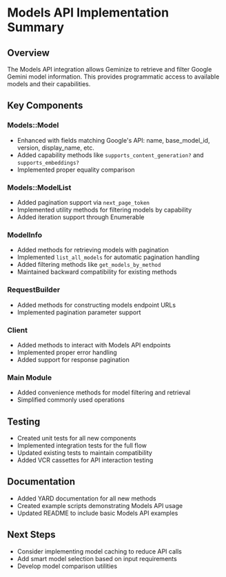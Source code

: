 # Models API Implementation Summary

## Overview

The Models API integration allows Geminize to retrieve and filter Google Gemini model information. This provides programmatic access to available models and their capabilities.

## Key Components

### Models::Model

- Enhanced with fields matching Google's API: name, base_model_id, version, display_name, etc.
- Added capability methods like `supports_content_generation?` and `supports_embeddings?`
- Implemented proper equality comparison

### Models::ModelList

- Added pagination support via `next_page_token`
- Implemented utility methods for filtering models by capability
- Added iteration support through Enumerable

### ModelInfo

- Added methods for retrieving models with pagination
- Implemented `list_all_models` for automatic pagination handling
- Added filtering methods like `get_models_by_method`
- Maintained backward compatibility for existing methods

### RequestBuilder

- Added methods for constructing models endpoint URLs
- Implemented pagination parameter support

### Client

- Added methods to interact with Models API endpoints
- Implemented proper error handling
- Added support for response pagination

### Main Module

- Added convenience methods for model filtering and retrieval
- Simplified commonly used operations

## Testing

- Created unit tests for all new components
- Implemented integration tests for the full flow
- Updated existing tests to maintain compatibility
- Added VCR cassettes for API interaction testing

## Documentation

- Added YARD documentation for all new methods
- Created example scripts demonstrating Models API usage
- Updated README to include basic Models API examples

## Next Steps

- Consider implementing model caching to reduce API calls
- Add smart model selection based on input requirements
- Develop model comparison utilities
